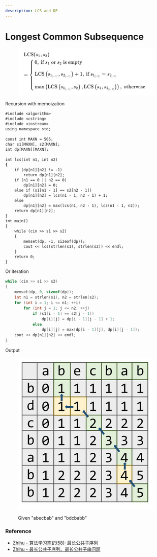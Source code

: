 ```yaml
---
description: LCS and DP
---
```


# Longest Common Subsequence

<figure><img src="../.gitbook/assets/image (1).png" alt=""><figcaption></figcaption></figure>

Recursion with memoization

<pre class="language-cpp"><code class="lang-cpp">#include &#x3C;algorithm>
#include &#x3C;cstring>
#include &#x3C;iostream>
using namespace std;

const int MAXN = 505;
char s1[MAXN], s2[MAXN];
int dp[MAXN][MAXN];

int lcs(int n1, int n2)
<strong>{
</strong>    if (dp[n1][n2] != -1)
        return dp[n1][n2];
    if (n1 == 0 || n2 == 0)
        dp[n1][n2] = 0;
    else if (s1[n1 - 1] == s2[n2 - 1])
        dp[n1][n2] = lcs(n1 - 1, n2 - 1) + 1;
    else
        dp[n1][n2] = max(lcs(n1, n2 - 1), lcs(n1 - 1, n2));
    return dp[n1][n2];
}
int main()
{
    while (cin >> s1 >> s2)
    {
        memset(dp, -1, sizeof(dp));
        cout &#x3C;&#x3C; lcs(strlen(s1), strlen(s2)) &#x3C;&#x3C; endl;
    }
    return 0;
}</code></pre>

Or iteration

```cpp
while (cin >> s1 >> s2)
{
    memset(dp, 0, sizeof(dp));
    int n1 = strlen(s1), n2 = strlen(s2);
    for (int i = 1; i <= n1; ++i)
        for (int j = 1; j <= n2; ++j)
            if (s1[i - 1] == s2[j - 1])
                dp[i][j] = dp[i - 1][j - 1] + 1;
            else
                dp[i][j] = max(dp[i - 1][j], dp[i][j - 1]);
    cout << dp[n1][n2] << endl;
}
```

Output

<figure><img src="../.gitbook/assets/image (7).png" alt=""><figcaption><p>Given "abecbab" and "bdcbabb"</p></figcaption></figure>

### Reference

* [Zhihu - 算法学习笔记(58): 最长公共子序列](https://zhuanlan.zhihu.com/p/311598413)
* [Zhihu - 最长公共子序列、最长公共子串问题](https://zhuanlan.zhihu.com/p/47597440)
